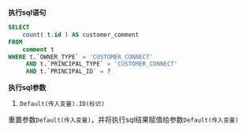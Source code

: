 <p class="panel-title"><b>执行sql语句</b></p>

```sql
SELECT
    count( t.id ) AS customer_comment
FROM
    comment t
WHERE t.`OWNER_TYPE` = 'CUSTOMER_CONNECT'
     AND t.`PRINCIPAL_TYPE` = 'CUSTOMER_CONNECT'
     AND t.`PRINCIPAL_ID` = ?
```

<p class="panel-title"><b>执行sql参数</b></p>

1. `Default(传入变量).ID(标识)`

重置参数`Default(传入变量)`，并将执行sql结果赋值给参数`Default(传入变量)`
